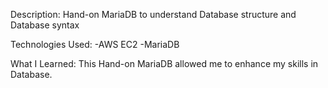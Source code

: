 Description: Hand-on MariaDB to understand Database structure and Database syntax 

Technologies Used: -AWS EC2 -MariaDB

What I Learned: This Hand-on MariaDB allowed me to enhance my skills in Database.
